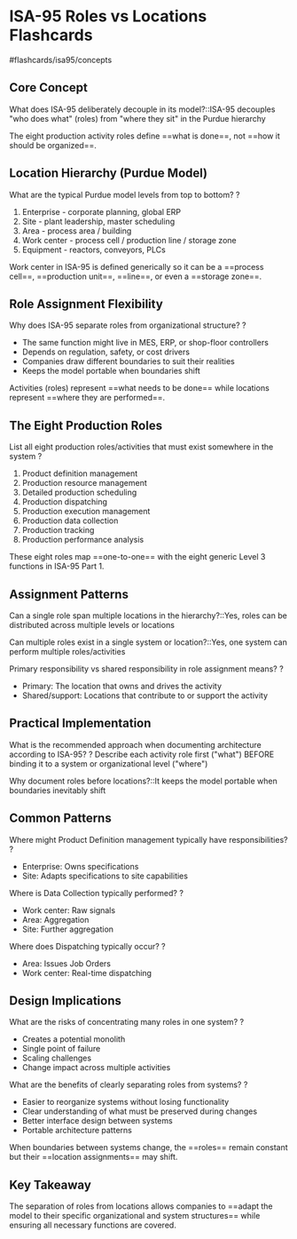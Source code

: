 # ISA-95 Roles vs Locations Flashcards
#flashcards/isa95/concepts

## Core Concept

What does ISA-95 deliberately decouple in its model?::ISA-95 decouples "who does what" (roles) from "where they sit" in the Purdue hierarchy

The eight production activity roles define ==what is done==, not ==how it should be organized==.

## Location Hierarchy (Purdue Model)

What are the typical Purdue model levels from top to bottom?
?
1. Enterprise - corporate planning, global ERP
2. Site - plant leadership, master scheduling
3. Area - process area / building
4. Work center - process cell / production line / storage zone
5. Equipment - reactors, conveyors, PLCs

Work center in ISA-95 is defined generically so it can be a ==process cell==, ==production unit==, ==line==, or even a ==storage zone==.

## Role Assignment Flexibility

Why does ISA-95 separate roles from organizational structure?
?
- The same function might live in MES, ERP, or shop-floor controllers
- Depends on regulation, safety, or cost drivers
- Companies draw different boundaries to suit their realities
- Keeps the model portable when boundaries shift

Activities (roles) represent ==what needs to be done== while locations represent ==where they are performed==.

## The Eight Production Roles

List all eight production roles/activities that must exist somewhere in the system
?
1. Product definition management
2. Production resource management
3. Detailed production scheduling
4. Production dispatching
5. Production execution management
6. Production data collection
7. Production tracking
8. Production performance analysis

These eight roles map ==one-to-one== with the eight generic Level 3 functions in ISA-95 Part 1.

## Assignment Patterns

Can a single role span multiple locations in the hierarchy?::Yes, roles can be distributed across multiple levels or locations

Can multiple roles exist in a single system or location?::Yes, one system can perform multiple roles/activities

Primary responsibility vs shared responsibility in role assignment means?
?
- Primary: The location that owns and drives the activity
- Shared/support: Locations that contribute to or support the activity

## Practical Implementation

What is the recommended approach when documenting architecture according to ISA-95?
?
Describe each activity role first ("what") BEFORE binding it to a system or organizational level ("where")

Why document roles before locations?::It keeps the model portable when boundaries inevitably shift

## Common Patterns

Where might Product Definition management typically have responsibilities?
?
- Enterprise: Owns specifications
- Site: Adapts specifications to site capabilities

Where is Data Collection typically performed?
?
- Work center: Raw signals
- Area: Aggregation
- Site: Further aggregation
<!--SR:!2025-06-19,1,230-->

Where does Dispatching typically occur?
?
- Area: Issues Job Orders
- Work center: Real-time dispatching

## Design Implications

What are the risks of concentrating many roles in one system?
?
- Creates a potential monolith
- Single point of failure
- Scaling challenges
- Change impact across multiple activities

What are the benefits of clearly separating roles from systems?
?
- Easier to reorganize systems without losing functionality
- Clear understanding of what must be preserved during changes
- Better interface design between systems
- Portable architecture patterns

When boundaries between systems change, the ==roles== remain constant but their ==location assignments== may shift.

## Key Takeaway

The separation of roles from locations allows companies to ==adapt the model to their specific organizational and system structures== while ensuring all necessary functions are covered.
